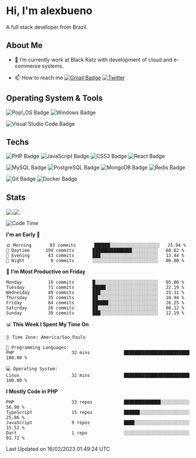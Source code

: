 # Hi, I'm alexbueno

A full stack developer from Brazil.

## About Me

- 🌱 I’m currently work at Black Katz with development of cloud and e-commerce systems.

- 📫 How to reach me [![Gmail Badge](https://img.shields.io/badge/-gmail-c14438?style=for-the-badge&logo=Gmail&logoColor=ffffff)](mailto:alexsandrofbueno@gmail.com) [![Twitter](https://img.shields.io/badge/twitter-1DA1F2.svg?style=for-the-badge&logo=twitter&logoColor=ffffff)](https://twitter.com/Alex_Bueno_7)

## Operating System & Tools

![Pop!_OS Badge](https://img.shields.io/badge/Pop!__OS-48B9C7?logo=popos&logoColor=fff&style=flat)
![Windows Badge](https://img.shields.io/badge/Windows-0078D6?logo=windows&logoColor=fff&style=flat)

![Visual Studio Code Badge](https://img.shields.io/badge/Visual%20Studio%20Code-007ACC?logo=visualstudiocode&logoColor=fff&style=flat)

## Techs

![PHP Badge](https://img.shields.io/badge/PHP-777BB4?logo=php&logoColor=fff&style=flat)
![JavaScript Badge](https://img.shields.io/badge/JavaScript-F7DF1E?logo=javascript&logoColor=000&style=flat)
![CSS3 Badge](https://img.shields.io/badge/CSS3-1572B6?logo=css3&logoColor=fff&style=flat)
![React Badge](https://img.shields.io/badge/React-61DAFB?logo=react&logoColor=000&style=flat)

![MySQL Badge](https://img.shields.io/badge/MySQL-4479A1?logo=mysql&logoColor=fff&style=flat)
![PostgreSQL Badge](https://img.shields.io/badge/PostgreSQL-4169E1?logo=postgresql&logoColor=fff&style=flat)
![MongoDB Badge](https://img.shields.io/badge/MongoDB-47A248?logo=mongodb&logoColor=fff&style=flat)
![Redis Badge](https://img.shields.io/badge/Redis-DC382D?logo=redis&logoColor=fff&style=flat)

![Git Badge](https://img.shields.io/badge/Git-F05032?logo=git&logoColor=fff&style=flat)
![Docker Badge](https://img.shields.io/badge/Docker-2496ED?logo=docker&logoColor=fff&style=flat)


## Stats

<a href="https://github.com/anuraghazra/github-readme-stats">
  <img align="center" src="https://github-readme-stats.vercel.app/api?username=alexbueno7&hide=contribs,prs&show_icons=true&theme=radical" />
</a>
<a href="https://github.com/anuraghazra/convoychat">
  <img align="center" src="https://github-readme-stats.vercel.app/api/top-langs/?username=alexbueno7" />
</a>

<!--START_SECTION:waka-->
![Code Time](http://img.shields.io/badge/Code%20Time-684%20hrs%2027%20mins-blue)

**I'm an Early 🐤** 

```text
🌞 Morning       83 commits       ██████░░░░░░░░░░░░░░░░░░░   25.94 % 
🌆 Daytime      194 commits       ███████████████░░░░░░░░░░   60.62 % 
🌃 Evening       43 commits       ███░░░░░░░░░░░░░░░░░░░░░░   13.44 % 
🌙 Night          0 commits       ░░░░░░░░░░░░░░░░░░░░░░░░░   00.00 % 

```
📅 **I'm Most Productive on Friday** 

```text
Monday          16 commits       █░░░░░░░░░░░░░░░░░░░░░░░░   05.00 % 
Tuesday         71 commits       █████░░░░░░░░░░░░░░░░░░░░   22.19 % 
Wednesday       49 commits       ███░░░░░░░░░░░░░░░░░░░░░░   15.31 % 
Thursday        35 commits       ██░░░░░░░░░░░░░░░░░░░░░░░   10.94 % 
Friday          84 commits       ██████░░░░░░░░░░░░░░░░░░░   26.25 % 
Saturday        26 commits       ██░░░░░░░░░░░░░░░░░░░░░░░   08.12 % 
Sunday          39 commits       ███░░░░░░░░░░░░░░░░░░░░░░   12.19 % 

```


📊 **This Week I Spent My Time On** 

```text
⌚︎ Time Zone: America/Sao_Paulo

💬 Programming Languages: 
PHP                      32 mins             █████████████████████████   100.00 % 

💻 Operating System: 
Linux                    32 mins             █████████████████████████   100.00 % 

```

**I Mostly Code in PHP** 

```text
PHP                      33 repos            ██████████████░░░░░░░░░░░   56.90 % 
TypeScript               15 repos            ██████░░░░░░░░░░░░░░░░░░░   25.86 % 
JavaScript               9 repos             ████░░░░░░░░░░░░░░░░░░░░░   15.52 % 
Dart                     1 repo              ░░░░░░░░░░░░░░░░░░░░░░░░░   01.72 % 

```



 Last Updated on 16/02/2023 01:49:24 UTC
<!--END_SECTION:waka-->
